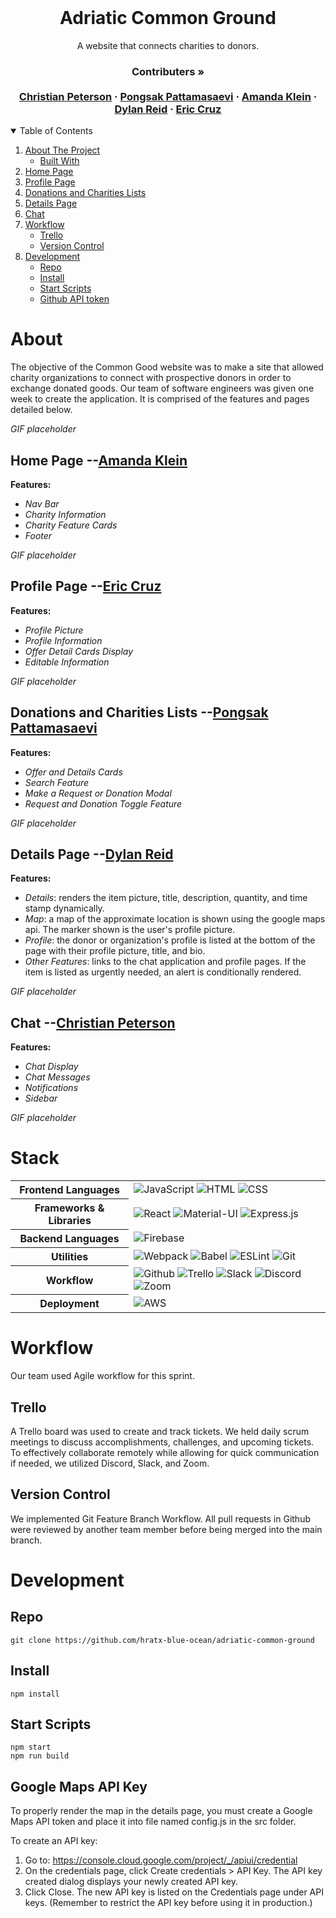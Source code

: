 <br />
<p align="center">
  <h1 align="center">Adriatic Common Ground</h1>

  <p align="center">
    A website that connects charities to donors.
    <br />
    <h3 align="center">
     <strong>Contributers »</strong>
    <br />
    <br />
    <a href="https://github.com/ChrisRPeterson">Christian Peterson</a>
    ·
    <a href="https://github.com/ppattamasaevi">Pongsak Pattamasaevi</a>
    ·
    <a href="https://github.com/amandaklein1">Amanda Klein</a>
    ·
    <a href="https://github.com/dylanreid7">Dylan Reid</a>
    ·
    <a href="https://github.com/ecruz4">Eric Cruz</a>
     </h3>
  </p>
</p>

<!-- TABLE OF CONTENTS -->
<details open="open">
  <summary>Table of Contents</summary>
  <ol>
    <li>
      <a href="#about">About The Project</a>
      <ul>
        <li><a href="#stack">Built With</a></li>
      </ul>
    </li>
    <li><a href="#home-page---amanda-klein">Home Page</a></li>
    <li><a href="#profile-page---eric-cruz">Profile Page</a></li>
    <li><a href="#donations-and-charities-lists---pongsak-pattamasaevi">Donations and Charities Lists</a></li>
    <li><a href="#details-page---dylan-reid">Details Page</a></li>
    <li><a href="#chat---christian-peterson">Chat</a></li>
    <li>
     <a href="#workflow">Workflow</a>
     <ul>
      <li><a href="#trello">Trello</a></li>
      <li><a href="#version-control">Version Control</a></li>
     </ul>
    </li>
    <li>
     <a href="#development">Development</a>
     <ul>
      <li><a href="#repo">Repo</a></li>
      <li><a href="#install">Install</a></li>
      <li><a href="#start-scripts">Start Scripts</a></li>
      <li><a href="#github-api-token">Github API token</a></li>
     </ul>
    </li>
  </ol>
</details>

# About
The objective of the Common Good website was to make a site that allowed charity organizations to connect with prospective donors in order to exchange donated goods.  Our team of software engineers was given one week to create the application.  It is comprised of the features and pages detailed below.

*GIF placeholder*

## Home Page --[Amanda Klein](https://github.com/amandaklein1)
**Features:**

  * *Nav Bar*
  * *Charity Information*
  * *Charity Feature Cards*
  * *Footer*

  *GIF placeholder*

  ## Profile Page --[Eric Cruz](https://github.com/ecruz4)
**Features:**

  * *Profile Picture*
  * *Profile Information*
  * *Offer Detail Cards Display*
  * *Editable Information*

  *GIF placeholder*

  ## Donations and Charities Lists --[Pongsak Pattamasaevi](https://github.com/ppattamasaevi)
**Features:**

  * *Offer and Details Cards*
  * *Search Feature*
  * *Make a Request or Donation Modal*
  * *Request and Donation Toggle Feature*

  *GIF placeholder*

  ## Details Page --[Dylan Reid](https://github.com/dylanreid7)
**Features:**

  * *Details*: renders the item picture, title, description, quantity, and time stamp dynamically.
  * *Map*: a map of the approximate location is shown using the google maps api.  The marker shown is the user's profile picture.
  * *Profile*: the donor or organization's profile is listed at the bottom of the page with their profile picture, title, and bio.
  * *Other Features*: links to the chat application and profile pages.  If the item is listed as urgently needed, an alert is conditionally rendered.

  *GIF placeholder*

  ## Chat --[Christian Peterson](https://github.com/ChrisRPeterson)
**Features:**

  * *Chat Display*
  * *Chat Messages*
  * *Notifications*
  * *Sidebar*

  *GIF placeholder*

  # Stack

<table>
  <tbody>
    <tr>
      <th>Frontend Languages</th>
      <td>
        <img alt="JavaScript" src="https://img.shields.io/badge/javascript%20-%23323330.svg?&style=for-the-badge&logo=javascript&logoColor=%23F7DF1E" />
         <img alt="HTML" src="https://img.shields.io/badge/html5%20-%23E34F26.svg?&style=for-the-badge&logo=html5&logoColor=white" />
         <img alt="CSS" src="https://img.shields.io/badge/css3%20-%231572B6.svg?&style=for-the-badge&logo=css3&logoColor=white" />
      </td>
    </tr>
    <tr>
      <th>Frameworks & Libraries</th>
      <td>
        <img alt="React" src="https://img.shields.io/badge/react%20-%2320232a.svg?&style=for-the-badge&logo=react&logoColor=%2361DAFB" />
        <img alt="Material-UI" src="https://img.shields.io/badge/-Material--UI-%230081CB?&style=for-the-badge&logo=material-ui&logoColor=white" />
        <img alt="Express.js" src="https://img.shields.io/badge/express.js-%23404d59.svg?&style=for-the-badge"/>
      </td>
    </tr>
    <tr>
      <th>Backend Languages</th>
      <td>
        <img alt="Firebase" src="https://img.shields.io/badge/firebase%20-%23323330.svg?&style=for-the-badge&logo=firebase&logoColor=%039BE5" />
      </td>
    </tr>
    <tr>
      <th>Utilities</th>
      <td>
        <img alt="Webpack" src="https://img.shields.io/badge/webpack%20-%2320232a.svg?&style=for-the-badge&logo=webpack&logoColor=%2361DAFB" />
        <img alt="Babel" src="https://img.shields.io/badge/Babel-F9DC3e?style=for-the-badge&logo=babel&logoColor=black" />
        <img alt="ESLint" src="https://img.shields.io/badge/ESLint-4B3263?style=for-the-badge&logo=eslint&logoColor=white" />
        <img alt="Git" src="https://img.shields.io/badge/Git-F05032?style=for-the-badge&logo=git&logoColor=white" />
      </td>
    </tr>
     <tr>
      <th>Workflow</th>
      <td>
        <img alt="Github" src="https://img.shields.io/badge/GitHub-100000?style=for-the-badge&logo=github&logoColor=white"/>
        <img alt="Trello" src="https://img.shields.io/badge/Trello-%23026AA7.svg?&style=for-the-badge&logo=Trello&logoColor=white"/>
        <img alt="Slack" src="https://img.shields.io/badge/Slack-4A154B?style=for-the-badge&logo=slack&logoColor=white"/>
        <img alt="Discord" src="https://img.shields.io/badge/Discord-7289DA?style=for-the-badge&logo=discord&logoColor=white"/>
        <img alt="Zoom" src="https://img.shields.io/badge/Zoom-2D8CFF?style=for-the-badge&logo=zoom&logoColor=white"/>
      </td>
    </tr>
    <tr>
      <th>Deployment</th>
      <td>
        <img alt="AWS" src="https://img.shields.io/badge/Amazon_AWS-232F3E?style=for-the-badge&logo=amazon-aws&logoColor=white" />
      </td>
    </tr>
  </tbody>
</table>

# Workflow
Our team used Agile workflow for this sprint.

## Trello
A Trello board was used to create and track tickets.  We held daily scrum meetings to discuss accomplishments, challenges, and upcoming tickets.  To effectively collaborate remotely while allowing for quick communication if needed, we utilized Discord, Slack, and Zoom.

## Version Control
We implemented Git Feature Branch Workflow.  All pull requests in Github were reviewed by another team member before being merged into the main branch.

# Development

## Repo
`git clone https://github.com/hratx-blue-ocean/adriatic-common-ground`

## Install
`npm install`

## Start Scripts
```
npm start
npm run build
```

## Google Maps API Key

To properly render the map in the details page, you must create a Google Maps API token and place it into file named config.js in the src folder.

To create an API key:

1. Go to: https://console.cloud.google.com/project/_/apiui/credential
2. On the credentials page, click Create credentials > API Key.
    The API key created dialog displays your newly created API key.
3. Click Close.
    The new API key is listed on the Credentials page under API keys.
    (Remember to restrict the API key before using it in production.)